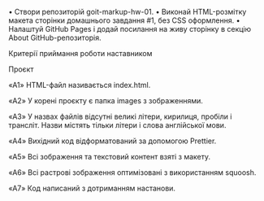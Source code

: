 • Створи репозиторій goit-markup-hw-01.
• Виконай HTML-розмітку макета сторінки домашнього завдання #1, без CSS оформлення.
• Налаштуй GitHub Pages і додай посилання на живу сторінку в секцію About GitHub-репозиторія.

Критерії приймання роботи наставником

Проєкт

«A1» HTML-файл називається index.html.

«A2» У корені проєкту є папка images з зображеннями.

«A3» У назвах файлів відсутні великі літери, кирилиця, пробіли і трансліт. Назви містять тільки літери і слова англійської мови.

«A4» Вихідний код відформатований за допомогою Prettier.

«A5» Всі зображення та текстовий контент взяті з макету.

«A6» Всі растрові зображення оптимізовані з використанням squoosh.

«A7» Код написаний з дотриманням настанови.

